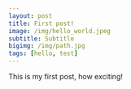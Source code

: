 ```yaml
---
layout: post
title: First post!
image: /img/hello_world.jpeg
subtitle: Subtitle
bigimg: /img/path.jpg
tags: [hello, test]
---
```


This is my first post, how exciting!
